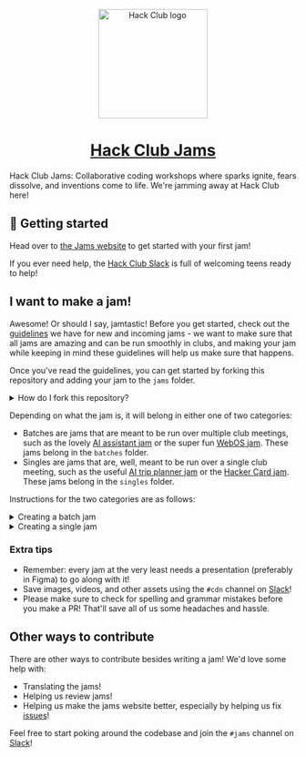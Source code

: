 <p align="center"><img width="192" alt="Hack Club logo" src="https://assets.hackclub.com/flag-standalone.svg"></p>
<h1 align="center"><a href="https://jams.hackclub.com">Hack Club Jams</a></h1>

Hack Club Jams: Collaborative coding workshops where sparks ignite, fears dissolve, and inventions come to life. We're jamming away at Hack Club here!

## 🎉 Getting started

Head over to [the Jams website](https://jams.hackclub.com) to get started with your first jam!

If you ever need help, the [Hack Club Slack](https://hackclub.com/slack/) is full of welcoming teens ready to help!

## I want to make a jam!

Awesome! Or should I say, jamtastic! Before you get started, check out the [guidelines](https://docs.google.com/document/d/1apYcjpCHrA5hJZa2-g_A8ToJeOv-2zwfRV4bg7l2G_k/edit) we have for new and incoming jams - we want to make sure that all jams are amazing and can be run smoothly in clubs, and making your jam while keeping in mind these guidelines will help us make sure that happens.

Once you've read the guidelines, you can get started by forking this repository and adding your jam to the `jams` folder.

<details>
    <summary>How do I fork this repository?</summary>

Click on the "Fork" button in the top right corner of this page and follow the prompts to create your own copy of this repo.

Afterwards, clone your copy:

```
git clone https://github.com/<your username>/jams
```

Now head to where the copy is on your computer and start making some changes!

Once you're done, you can make a pull request (PR) to this repository. To do that, run the following on your computer inside your jams folder:

```
git add .
git commit -m "<What did you do?>"
git push
```

This will send the changes you made to your repository. To send it to ours, go to your repository on GitHub and click on the button that says `Contribute` right above the code viewer. It will ask you to `Open a pull request` - go ahead and do that. It'll take you to a page that looks like this:

![PR page](https://cloud-3d1rlweqr-hack-club-bot.vercel.app/0screenshot_2023-08-16_at_15-47-10_comparing_hackclub_main...jianmin-chen_main____hackclub_workshops.png)

Fill in the title, maybe add a little description, and click that big green button that says `Create pull request`! That's it! You've made a PR!

</details>

Depending on what the jam is, it will belong in either one of two categories:

- Batches are jams that are meant to be run over multiple club meetings, such as the lovely [AI assistant jam](https://jams.hackclub.dev/batch/artificial-intelligence) or the super fun [WebOS jam](https://jams.hackclub.dev/batch/webOS). These jams belong in the `batches` folder.
- Singles are jams that are, well, meant to be run over a single club meeting, such as the useful [AI trip planner jam](https://jams.hackclub.dev/jam/ai-travel) or the [Hacker Card jam](https://jams.hackclub.dev/jam/hacker-card). These jams belong in the `singles` folder.

Instructions for the two categories are as follows:

<details>
    <summary>Creating a batch jam</summary>
<br/>
Head over to `jams/batches`, and create a new folder with the name of your jam. Inside that folder, create a `readMe` folder, and create a new file inside `readMe` called `en-US.md` (or whatever your locale is) with the following content:

```markdown
---
title: 'your title'
contributor: 'your github username'
description: 'description of your batch jam'
video: 'video (demo) of your batch jam'
thumbnail: 'thumbail image link'
keywords: 'a, lis of, keywords separated by comma space'
timeEstimate: '4 Hours'
difficulty: '(Beginner, Intermediate, Difficult)'
slug: 'a unique slug for people visiting your jam'
isBatch: True
---
```

We use this info for this page:

![Batch info](https://cloud-qitwm6rk9-hack-club-bot.vercel.app/0screenshot_2023-08-16_at_14-45-22_create_your_own_smart_ai_voice_companion.png)

Now you can start writing the parts for your jam! For every part of your jam, create a folder inside your jam folder titled `part-<part #>`. Create a file inside that folder called `en-US.md` (or whatever your locale is) and will it with the following content:

```markdown
---
part: "part-#"
batch: 'slug of the parent batch for this jam'
totalParts: 'total number of parts in the jam'
title: 'your title'
description: 'a quick description!'
contributor: 'your GitHub username'
contributorSlackID: 'your Slack ID'
thumbnail: 'thumbnail image link'
timeEstimate: ''
difficulty: '(Beginner, Intermediate, Difficult)'
keywords: 'a, list, of, keywords separated by comma space'
presentation: 'link to figma slides'
presentationPlay: 'link to figma slides in presentation mode'
presentationPDF: 'link to pdf of slides'
notes: 'link to notes (optional)'
poster: 'link to poster (optional)'
video: 'link to video (optional)'
---
```

Now start writing your batch jam!

</details>

<details>
    <summary>Creating a single jam</summary>
<br/>
Head over to `jams/singles`, and create a new folder with the name of your jam. Inside that folder, create a file called `en-US.md` (or whatever your locale is) with the following content:

```markdown
---
title: 'your title'
description: 'a quick description!'
contributor: 'your GitHub username'
contributorSlackID: 'your Slack ID'
thumbnail: 'thumbnail image link'
timeEstimate: ''
difficulty: '(Beginner, Intermediate, Difficult)'
keywords: 'a, list, of, keywords separated by comma space'
presentation: 'link to figma slides'
presentationPlay: 'link to figma slides in presentation mode'
presentationPDF: 'link to pdf of slides'
notes: 'link to notes (optional)'
poster: 'link to poster (optional)'
video: 'link to video (optional)'
slug: 'a unique slug for people visiting your jam'
---
```

Now start writing your jam!

</details>

### Extra tips

- Remember: every jam at the very least needs a presentation (preferably in Figma) to go along with it!
- Save images, videos, and other assets using the `#cdn` channel on [Slack](https://hackclub.com/slack/)!
- Please make sure to check for spelling and grammar mistakes before you make a PR! That'll save all of us some headaches and hassle.

## Other ways to contribute

There are other ways to contribute besides writing a jam! We'd love some help with:

- Translating the jams!
- Helping us review jams!
- Helping us make the jams website better, especially by helping us fix [issues](https://github.com/hackclub/jams/issues)!

Feel free to start poking around the codebase and join the `#jams` channel on [Slack](https://hackclub.com/slack/)!
